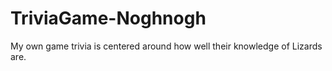 # TriviaGame-Noghnogh
My own game trivia is centered around how well their knowledge of Lizards are.
